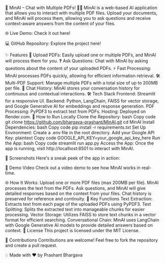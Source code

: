 🧠 MinAI – Chat with Multiple PDFs! 📄🤖
MinAI is a web-based AI application that allows you to interact with multiple PDF files. Upload your documents, and MinAI will process them, allowing you to ask questions and receive context-aware answers from the content of your files.

🌐 Live Demo: Check it out here!

💻 GitHub Repository: Explore the project here!



✨ Features
📁 Upload PDFs: Easily upload one or multiple PDFs, and MinAI will process them for you.
❓ Ask Questions: Chat with MinAI by asking questions about the content of your uploaded PDFs.
⚡ Fast Processing: MinAI processes PDFs quickly, allowing for efficient information retrieval.
🛠️ Multi-PDF Support: Manage multiple PDFs with a total size of up to 200MB per file.
💬 Chat History: MinAI stores your conversation history for continuous and contextual interactions.
🛠️ Tech Stack
Frontend: Streamlit for a responsive UI.
Backend: Python, LangChain, FAISS for vector storage, and Google Generative AI for embeddings and response generation.
PDF Processing: PyPDF3 to extract text from PDFs.
Hosting: Deployed on Render.com.
🚀 How to Run Locally
Clone the Repository:
bash
Copy code
git clone https://github.com/bhargava-prashant/MinAI.git
cd MinAI
Install Dependencies:
bash
Copy code
pip install -r requirements.txt
Set Up Environment:
Create a .env file in the root directory.
Add your Google API Key:
plaintext
Copy code
GOOGLE_API_KEY=your_google_api_key_here
Run the App:
bash
Copy code
streamlit run app.py
Access the App:
Once the app is running, visit http://localhost:8501 to interact with MinAI.

📸 Screenshots
Here's a sneak peek of the app in action:



🎥 Demo Video
Check out a video demo to see how MinAI works in real-time.

🌐 How It Works:
Upload one or more PDF files (max 200MB per file).
MinAI processes the text from the PDFs.
Ask questions, and MinAI will give detailed responses based on the context from your files.
Chat history is preserved for reference and continuity.
🔧 Key Functions
Text Extraction: Extracts text from each page of the uploaded PDFs using PyPDF3.
Text Splitting: Splits the extracted text into manageable chunks for easier processing.
Vector Storage: Utilizes FAISS to store text chunks in a vector format for efficient searching.
Conversational Chain: MinAI uses LangChain with Google Generative AI models to provide detailed answers based on context.
📜 License
This project is licensed under the MIT License.

🤝 Contributions
Contributions are welcome! Feel free to fork the repository and create a pull request.

💡 Made with ❤️ by Prashant Bhargava
